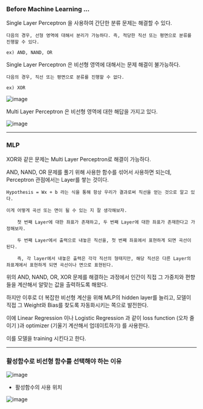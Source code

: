 ### Before Machine Learning ...

Single Layer Perceptron 을 사용하여 간단한 분류 문제는 해결할 수 있다. 

    다음의 경우, 선형 영역에 대해서 분리가 가능하다. 즉, 적당한 직선 또는 평면으로 분류를 진행할 수 있다.
        
    ex) AND, NAND, OR 
    
Single Layer Perceptron 은 비선형 영역에 대해서는 문제 해결이 불가능하다.

    다음의 경우, 직선 또는 평면으로 분류를 진행할 수 없다.
    
    ex) XOR
    
![image](https://user-images.githubusercontent.com/59076451/128667610-3e40617e-36e3-447c-b20b-9fb62fc9fd7b.png)

Multi Layer Perceptron 은 비선형 영역에 대한 해답을 가지고 있다.

![image](https://user-images.githubusercontent.com/59076451/128667633-2606f7d7-6604-42ed-b18c-fdbb36d5e9a0.png)
    
---

### MLP

XOR와 같은 문제는 Multi Layer Perceptron로 해결이 가능하다. 

AND, NAND, OR 문제를 풀기 위해 사용한 함수를 섞어서 사용하면 되는데, Perceptron 관점에서는 Layer를 쌓는 것이다.

    Hypothesis = Wx + b 라는 식을 통해 항상 우리가 결과로써 직선을 얻는 것으로 알고 있다.
    
    이게 어떻게 곡선 또는 면이 될 수 있는 지 잘 생각해보자.
    
        첫 번째 Layer에 대한 좌표가 존재하고, 두 번째 Layer에 대한 좌표가 존재한다고 가정해보자.
        
        두 번째 Layer에서 출력으로 내놓은 직선을, 첫 번째 좌표에서 표현하게 되면 곡선이 된다.
        
        즉, 각 layer에서 내놓은 출력은 각각 직선의 형태지만, 해당 직선은 다른 Layer의 좌표계에서 표현하게 되면 곡선이나 면으로 표현된다. 

위의 AND, NAND, OR, XOR 문제를 해결하는 과정에서 인간이 직접 그 가중치와 편향들을 계산해서 알맞는 값을 출력하도록 해왔다.

하지만 이후로 더 복잡한 비선형 계산을 위해 MLP의 hidden layer를 늘리고, 모델이 직접 그 Weight와 Bias를 찾도록 자동화시키는 쪽으로 발전한다.

이에 Linear Regression 이나 Logistic Regression 과 같이 loss function (오차 줄이기 )과 optimizer (기울기 계산해서 업데이트하기) 를 사용한다.

이를 모델을 training 시킨다고 한다. 

---

### 활성함수로 비선형 함수를 선택해야 하는 이유 

![image](https://user-images.githubusercontent.com/59076451/128674911-40e86d52-d650-48e3-8409-0759d3ebc49d.png)


- 활성함수의 사용 위치

![image](https://user-images.githubusercontent.com/59076451/128675015-044ee335-aa0c-46af-9147-f9f8526e7e56.png)
